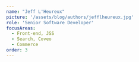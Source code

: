 ```yaml
---
name: "Jeff L'Heureux"
picture: '/assets/blog/authors/jefflheureux.jpg'
role: 'Senior Software Developer'
focusAreas:
  - Front-end, JSS
  - Search, Coveo
  - Commerce
order: 3
---
```

